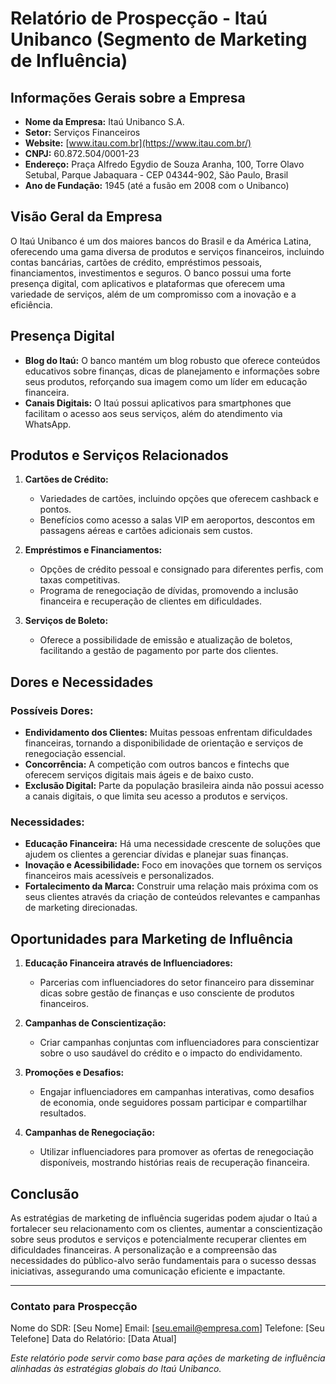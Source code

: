 # Relatório de Prospecção - Itaú Unibanco (Segmento de Marketing de Influência)

## Informações Gerais sobre a Empresa

- **Nome da Empresa:** Itaú Unibanco S.A.
- **Setor:** Serviços Financeiros
- **Website:** [www.itau.com.br](https://www.itau.com.br/)
- **CNPJ:** 60.872.504/0001-23
- **Endereço:** Praça Alfredo Egydio de Souza Aranha, 100, Torre Olavo Setubal, Parque Jabaquara - CEP 04344-902, São Paulo, Brasil
- **Ano de Fundação:** 1945 (até a fusão em 2008 com o Unibanco)

## Visão Geral da Empresa

O Itaú Unibanco é um dos maiores bancos do Brasil e da América Latina, oferecendo uma gama diversa de produtos e serviços financeiros, incluindo contas bancárias, cartões de crédito, empréstimos pessoais, financiamentos, investimentos e seguros. O banco possui uma forte presença digital, com aplicativos e plataformas que oferecem uma variedade de serviços, além de um compromisso com a inovação e a eficiência.

## Presença Digital

- **Blog do Itaú:** O banco mantém um blog robusto que oferece conteúdos educativos sobre finanças, dicas de planejamento e informações sobre seus produtos, reforçando sua imagem como um líder em educação financeira.
- **Canais Digitais:** O Itaú possui aplicativos para smartphones que facilitam o acesso aos seus serviços, além do atendimento via WhatsApp.

## Produtos e Serviços Relacionados

1. **Cartões de Crédito:**
   - Variedades de cartões, incluindo opções que oferecem cashback e pontos.
   - Benefícios como acesso a salas VIP em aeroportos, descontos em passagens aéreas e cartões adicionais sem custos.

2. **Empréstimos e Financiamentos:**
   - Opções de crédito pessoal e consignado para diferentes perfis, com taxas competitivas.
   - Programa de renegociação de dívidas, promovendo a inclusão financeira e recuperação de clientes em dificuldades.

3. **Serviços de Boleto:**
   - Oferece a possibilidade de emissão e atualização de boletos, facilitando a gestão de pagamento por parte dos clientes.

## Dores e Necessidades

### Possíveis Dores:
- **Endividamento dos Clientes:** Muitas pessoas enfrentam dificuldades financeiras, tornando a disponibilidade de orientação e serviços de renegociação essencial.
- **Concorrência:** A competição com outros bancos e fintechs que oferecem serviços digitais mais ágeis e de baixo custo.
- **Exclusão Digital:** Parte da população brasileira ainda não possui acesso a canais digitais, o que limita seu acesso a produtos e serviços.

### Necessidades:
- **Educação Financeira:** Há uma necessidade crescente de soluções que ajudem os clientes a gerenciar dívidas e planejar suas finanças.
- **Inovação e Acessibilidade:** Foco em inovações que tornem os serviços financeiros mais acessíveis e personalizados.
- **Fortalecimento da Marca:** Construir uma relação mais próxima com os seus clientes através da criação de conteúdos relevantes e campanhas de marketing direcionadas.

## Oportunidades para Marketing de Influência

1. **Educação Financeira através de Influenciadores:**
   - Parcerias com influenciadores do setor financeiro para disseminar dicas sobre gestão de finanças e uso consciente de produtos financeiros.

2. **Campanhas de Conscientização:**
   - Criar campanhas conjuntas com influenciadores para conscientizar sobre o uso saudável do crédito e o impacto do endividamento.

3. **Promoções e Desafios:**
   - Engajar influenciadores em campanhas interativas, como desafios de economia, onde seguidores possam participar e compartilhar resultados.

4. **Campanhas de Renegociação:**
   - Utilizar influenciadores para promover as ofertas de renegociação disponíveis, mostrando histórias reais de recuperação financeira.

## Conclusão

As estratégias de marketing de influência sugeridas podem ajudar o Itaú a fortalecer seu relacionamento com os clientes, aumentar a conscientização sobre seus produtos e serviços e potencialmente recuperar clientes em dificuldades financeiras. A personalização e a compreensão das necessidades do público-alvo serão fundamentais para o sucesso dessas iniciativas, assegurando uma comunicação eficiente e impactante.

---

### Contato para Prospecção
Nome do SDR: [Seu Nome]
Email: [seu.email@empresa.com]
Telefone: [Seu Telefone]
Data do Relatório: [Data Atual] 

*Este relatório pode servir como base para ações de marketing de influência alinhadas às estratégias globais do Itaú Unibanco.*